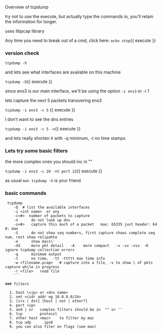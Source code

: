 Overview of tcpdump

try not to use the execute, but actually type the commands in, you'll retain the information for longer.

uses libpcap library

Any time you need to break out of a cmd, click here:
`echo stop`{{ execute }}
### version check

 `tcpdump -h`

and lets see what interfaces are available on this machine

`tcpdump -D`{{ execute }}

since ens3 is our main interface, we'll be using the option `-i ens3`  or -i 1

lets capture the next 5 packets transvering ens3

`tcpdump -i ens3 -c 5` {{ execute }}

I don't want to see the dns entries

`tcpdump -i ens3 -c 5 -n`{{ execute }}

and lets really shorten it with -q minimum, -t no time stamps


### Lets try some basic filters
the more complex ones you should inc in ""

`tcpdump -i ens3 -c 20 -nt port 22`{{ execute }}

as usual `man tcpdump -h` is your friend

### basic commands

```
 tcpdump    
    -D  # list the available interfaces
    -i <int name>  or any
    -c<#>  number of packets to capture
    -n      do not look up dns
    -s<#>   capture this much of a packet   max: 65335 just header: 64   0: max
    -S      do not show seq numbers, first capture shows complete seq num, rest show relipahte
    -e      show macs\' 
    -XX     more pkt detail   -A    more compact   -v -vv -vvv  -K ignore tcpdump collection errors
    -q      minimum output
    -t      no time,  -tt -ttttt max time info
    -w <filename.pcap>   # capture into a file, -v to show \ of pkts capture while in progress
    -r <file>   read file
    ```

### filters

  1. host \<ip> or <dns name>
  2. net <cidr addr eg 10.0.0.0/24>
  3. [srx | dst] [host | net | other?]
  4. port <ip>  
  5. and | or   complex filters should be in  "" or ''
  6. tcp        protocol
  7. ether host <mac>    to filter my mac
  8. tcp udp      ipv6
  9. you can also filer on flags (see man)